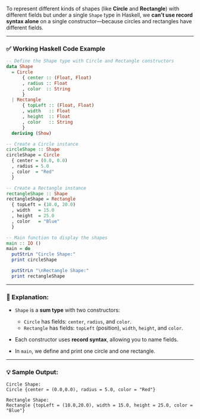 To represent different kinds of shapes (like **Circle** and **Rectangle**) with different fields but under a single `Shape` type in Haskell, we **can’t use record syntax alone** on a single constructor—because circles and rectangles have different fields.


---

### ✅ Working Haskell Code Example

```haskell
-- Define the Shape type with Circle and Rectangle constructors
data Shape
  = Circle
      { center :: (Float, Float)
      , radius :: Float
      , color  :: String
      }
  | Rectangle
      { topLeft :: (Float, Float)
      , width   :: Float
      , height  :: Float
      , color   :: String
      }
  deriving (Show)

-- Create a Circle instance
circleShape :: Shape
circleShape = Circle
  { center = (0.0, 0.0)
  , radius = 5.0
  , color  = "Red"
  }

-- Create a Rectangle instance
rectangleShape :: Shape
rectangleShape = Rectangle
  { topLeft = (10.0, 20.0)
  , width   = 15.0
  , height  = 25.0
  , color   = "Blue"
  }

-- Main function to display the shapes
main :: IO ()
main = do
  putStrLn "Circle Shape:"
  print circleShape

  putStrLn "\nRectangle Shape:"
  print rectangleShape
```

---

### 🧠 Explanation:

* `Shape` is a **sum type** with two constructors:

  * `Circle` has fields: `center`, `radius`, and `color`.
  * `Rectangle` has fields: `topLeft` (position), `width`, `height`, and `color`.
* Each constructor uses **record syntax**, allowing you to name fields.
* In `main`, we define and print one circle and one rectangle.

---

### 💡 Sample Output:

```
Circle Shape:
Circle {center = (0.0,0.0), radius = 5.0, color = "Red"}

Rectangle Shape:
Rectangle {topLeft = (10.0,20.0), width = 15.0, height = 25.0, color = "Blue"}
```


